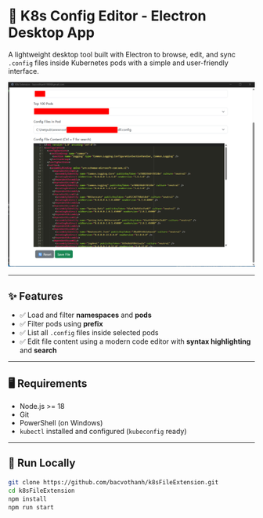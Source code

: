 # 🔧 K8s Config Editor - Electron Desktop App

A lightweight desktop tool built with Electron to browse, edit, and sync `.config` files inside Kubernetes pods with a simple and user-friendly interface.

![Screenshot](screenshot.png)

---

## ✨ Features

- ✅ Load and filter **namespaces** and **pods**
- ✅ Filter pods using **prefix**
- ✅ List all `.config` files inside selected pods
- ✅ Edit file content using a modern code editor with **syntax highlighting** and **search**

---

## 🖥️ Requirements

- Node.js >= 18
- Git
- PowerShell (on Windows)
- `kubectl` installed and configured (`kubeconfig` ready)

---

## 🚀 Run Locally

```bash
git clone https://github.com/bacvothanh/k8sFileExtension.git
cd k8sFileExtension
npm install
npm run start
